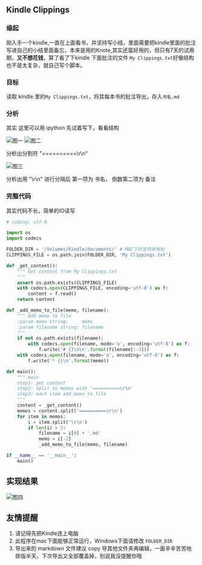 ## Kindle Clippings

### 缘起

刚入手一个kindle,一直在上面看书，并坚持写小结，里面需要把kindle里面的批注写进自己的小结里面备忘，本来是用的Knote,其实还蛮好用的，但只有7天的试用期，**又不想花钱**，算了看了下kindle 下面批注的文件 `My Clippings.txt`好像结构也不是太复杂，就自己写个脚本。

### 目标

读取 kindle 里的`My Clippings.txt`，将其每本书的批注导出，存入`书名.md`

### 分析

其实 这里可以用 ipython 先试着写下，看看结构

![图一](http://bonfy.qiniudn.com/kindle-1.png)
![图二](http://bonfy.qiniudn.com/kindle-2.png)

分析出分割符 "==========\r\n"

![图三](http://bonfy.qiniudn.com/kindle-3.png)

分析出用 "\r\n" 进行分隔后 第一项为 书名， 倒数第二项为 备注

### 完整代码

其实代码不长，简单的IO读写

```python
# coding: utf-8

import os
import codecs

FOLDER_DIR = '/Volumes/Kindle/documents/' # MAC下的文件夹地址
CLIPPINGS_FILE = os.path.join(FOLDER_DIR, 'My Clippings.txt')

def _get_content():
    """ Get content from My Clippings.txt
    """
    assert os.path.exists(CLIPPINGS_FILE)
    with codecs.open(CLIPPINGS_FILE, encoding='utf-8') as f:
        content = f.read()
    return content

def _add_memo_to_file(memo, filename):
    """ Add memo to file
    :param memo string:     memo
    :param filename string: filename
    """
    if not os.path.exists(filename):
        with codecs.open(filename, mode='a', encoding='utf-8') as f:
            f.write('# {}\n\n'.format(filename[:-3]))
    with codecs.open(filename, mode='a', encoding='utf-8') as f:
        f.write('* {}\n'.format(memo))

def main():
    """ main
    step1: get content
    step2: split to memos with '==========\r\n'
    step3: each item add_memo_to_file
    """
    content = _get_content()
    memos = content.split('==========\r\n')
    for item in memos:
        i = item.split('\r\n')
        if len(i) > 2:
            filename = i[0] + '.md'
            memo = i[-2]
            _add_memo_to_file(memo, filename)

if __name__ == '__main__':
    main()

```

## 实现结果

![图四](http://bonfy.qiniudn.com/kindle-4.png)

## 友情提醒

1. 请记得先把Kindle连上电脑
2. 此程序在mac下面能够正常运行，Windows下面请修改 `FOLDER_DIR`
3. 导出来的 markdown 文件建议 copy 导其他文件夹再编辑，一面辛辛苦苦地排版半天，下次导出又全部覆盖掉，别说我没提醒你哦
